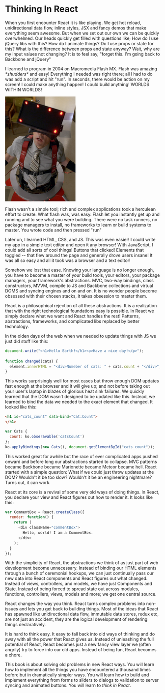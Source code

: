 # Thinking In React

When you first encounter React it is like playing. We get hot reload, unidirectional data flow, inline styles, JSX and fancy demos that make everything seem awesome. But when we set out our own we can be quickly overwhelmed. Our heads quickly get filled with questions like; How do I use jQuery libs with this? How do I animate things? Do I use props or state for this? What is the difference between props and state anyway? Wait, why are my input values not changing? It is to feel say, "forget this. I'm going back to Backbone and jQuery"

I learned to program in 2004 on Macromedia Flash MX. Flash was amazing _\*shudders\*_ and easy! Everything I needed was right there; all I had to do was add a script and hit "run". In seconds, there would be action on my screen! I could make anything happen! I could build anything! WORLDS WITHIN WORLDS!

![Worlds within Worlds](assets/intro/worldsWithinWorlds.png)

Flash wasn't a simple tool; rich and complex applications took a herculean effort to create. What flash was, was easy. Flash let you instantly get up and running and to see what you were building. There were no task runners, no package managers to install, no frameworks to learn or build systems to master. You wrote code and then pressed "run"

Later on, I learned HTML, CSS, and JS. This was even easier! I could write my app in a simple text editor and open it any browser! With JavaScript, I could add all sorts of cool things! Buttons that clicked! Elements that toggled -- that flew around the page and generally drove users insane! It was all so easy and all it took was a browser and a text editor!

Somehow we lost that ease. Knowing your language is no longer enough, you have to become a master of your build tools, your editors, your package managers, your framework's abstractions. MVC, two-way bindings, class constructors, MVVM, compile to JS and Backbone collections and virtual DOMS and syncing engines and on and on. It is no wonder people become obsessed with their chosen stacks, it takes obsession to master them.

React is a philosophical rejection of all these abstractions. It is a realization that with the right technological foundations easy is possible. In React we simply declare what we want and React handles the rest! Patterns, abstractions, frameworks, and complicated libs replaced by better technology.

In the olden days of the web when we needed to update things with JS we just did stuff like this:

```js
document.write("<h1>Hello Earth!</h1><p>Have a nice day!</p>");

function changed(cats) {
  element.innerHTML = "<div>Numeber of cats: " + cats.count + "</div>";
}
```

This works surprisingly well for most cases but throw enough DOM updates fast enough at the browser and it will give up; and not before taking out your user's laptop in blazes of glorious heat sink failures. We quickly learned that the DOM wasn't designed to be updated like this. Instead, we learned to bind the data we needed to the exact element that changed. It looked like this:

```html
<h1 id="cats_count" data-bind="Cat:Count">
</h1>
```

```js
var Cats {
  count: ko.obseravable('catsCount')
};
ko.applyBindings(new Cats(), document.getElementById("cats_count"));
```

This worked great for awhile but the race of ever complicated apps pushed onward and before long our abstractions started to collapse. MVC patterns became Backbone became Marionette became Meteor became hell. React started with a simple question: What if we could just throw updates at the DOM? Wouldn't it be too slow? Wouldn't it be an engineering nightmare? Turns out, it can work.

React at its core is a revival of some very old ways of doing things. In React, you declare your view and React figures out how to render it. It looks like this:

```js
var CommentBox = React.createClass({
  render: function() {
    return (
      <div className="commentBox">
        Hello, world! I am a CommentBox.
      </div>
    );
  }
});
```

With the simplicity of React, the abstractions we think of as just part of web development become unnecessary. Instead of binding our HTML elements through a bunch of ceremonial hookups, we can just continually pass our new data into React components and React figures out what changed. Instead of views, controllers, and models, we have just Components and State. Instead of being forced to spread state out across modules, functions, controllers, views, models and more; we get one central source.

React changes the way you think. React turns complex problems into non-issues and lets you get back to building things. Most of the ideas that React has spawned like unidirectional data flow, immutable data stores, redux etc, are not just an accident, they are the logical development of rendering things declaratively.

It is hard to think easy. It easy to fall back into old ways of thinking and do away with all the power that React gives us. Instead of unleashing the full potential of React, React becomes just a new fancy view layer we (often angrily) try to force into our old apps. Instead of being fun, React becomes a chore.

This book is about solving old problems in new React ways. You will learn how to implement all the things you have encountered a thousand times before but in dramatically simpler ways. You will learn how to build and implement everything from forms to sliders to dialogs to validation to server syncing and animated buttons. You will learn to _think in React_.
